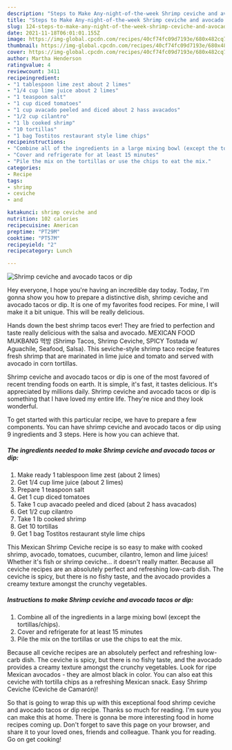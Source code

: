 ```yaml
---
description: "Steps to Make Any-night-of-the-week Shrimp ceviche and avocado tacos or dip"
title: "Steps to Make Any-night-of-the-week Shrimp ceviche and avocado tacos or dip"
slug: 124-steps-to-make-any-night-of-the-week-shrimp-ceviche-and-avocado-tacos-or-dip
date: 2021-11-18T06:01:01.155Z
image: https://img-global.cpcdn.com/recipes/40cf74fc09d7193e/680x482cq70/shrimp-ceviche-and-avocado-tacos-or-dip-recipe-main-photo.jpg
thumbnail: https://img-global.cpcdn.com/recipes/40cf74fc09d7193e/680x482cq70/shrimp-ceviche-and-avocado-tacos-or-dip-recipe-main-photo.jpg
cover: https://img-global.cpcdn.com/recipes/40cf74fc09d7193e/680x482cq70/shrimp-ceviche-and-avocado-tacos-or-dip-recipe-main-photo.jpg
author: Martha Henderson
ratingvalue: 4
reviewcount: 3411
recipeingredient:
- "1 tablespoon lime zest about 2 limes"
- "1/4 cup lime juice about 2 limes"
- "1 teaspoon salt"
- "1 cup diced tomatoes"
- "1 cup avacado peeled and diced about 2 hass avacados"
- "1/2 cup cilantro"
- "1 lb cooked shrimp"
- "10 tortillas"
- "1 bag Tostitos restaurant style lime chips"
recipeinstructions:
- "Combine all of the ingredients in a large mixing bowl (except the tortillas/chips)."
- "Cover and refrigerate for at least 15 minutes"
- "Pile the mix on the tortillas or use the chips to eat the mix."
categories:
- Recipe
tags:
- shrimp
- ceviche
- and

katakunci: shrimp ceviche and 
nutrition: 102 calories
recipecuisine: American
preptime: "PT29M"
cooktime: "PT57M"
recipeyield: "2"
recipecategory: Lunch

---
```



![Shrimp ceviche and avocado tacos or dip](https://img-global.cpcdn.com/recipes/40cf74fc09d7193e/680x482cq70/shrimp-ceviche-and-avocado-tacos-or-dip-recipe-main-photo.jpg)

Hey everyone, I hope you're having an incredible day today. Today, I'm gonna show you how to prepare a distinctive dish, shrimp ceviche and avocado tacos or dip. It is one of my favorites food recipes. For mine, I will make it a bit unique. This will be really delicious.

Hands down the best shrimp tacos ever! They are fried to perfection and taste really delicious with the salsa and avocado. MEXICAN FOOD MUKBANG 먹방 (Shrimp Tacos, Shrimp Ceviche, SPICY Tostada w/ Aguachile, Seafood, Salsa). This seviche-style shrimp taco recipe features fresh shrimp that are marinated in lime juice and tomato and served with avocado in corn tortillas.

Shrimp ceviche and avocado tacos or dip is one of the most favored of recent trending foods on earth. It is simple, it's fast, it tastes delicious. It's appreciated by millions daily. Shrimp ceviche and avocado tacos or dip is something that I have loved my entire life. They're nice and they look wonderful.


To get started with this particular recipe, we have to prepare a few components. You can have shrimp ceviche and avocado tacos or dip using 9 ingredients and 3 steps. Here is how you can achieve that.

<!--inarticleads1-->

##### The ingredients needed to make Shrimp ceviche and avocado tacos or dip:

1. Make ready 1 tablespoon lime zest (about 2 limes)
1. Get 1/4 cup lime juice (about 2 limes)
1. Prepare 1 teaspoon salt
1. Get 1 cup diced tomatoes
1. Take 1 cup avacado peeled and diced (about 2 hass avacados)
1. Get 1/2 cup cilantro
1. Take 1 lb cooked shrimp
1. Get 10 tortillas
1. Get 1 bag Tostitos restaurant style lime chips


This Mexican Shrimp Ceviche recipe is so easy to make with cooked shrimp, avocado, tomatoes, cucumber, cilantro, lemon and lime juices! Whether it&#39;s fish or shrimp ceviche… it doesn&#39;t really matter. Because all ceviche recipes are an absolutely perfect and refreshing low-carb dish. The ceviche is spicy, but there is no fishy taste, and the avocado provides a creamy texture amongst the crunchy vegetables. 

<!--inarticleads2-->

##### Instructions to make Shrimp ceviche and avocado tacos or dip:

1. Combine all of the ingredients in a large mixing bowl (except the tortillas/chips).
1. Cover and refrigerate for at least 15 minutes
1. Pile the mix on the tortillas or use the chips to eat the mix.


Because all ceviche recipes are an absolutely perfect and refreshing low-carb dish. The ceviche is spicy, but there is no fishy taste, and the avocado provides a creamy texture amongst the crunchy vegetables. Look for ripe Mexican avocados - they are almost black in color. You can also eat this ceviche with tortilla chips as a refreshing Mexican snack. Easy Shrimp Ceviche (Ceviche de Camarón)! 

So that is going to wrap this up with this exceptional food shrimp ceviche and avocado tacos or dip recipe. Thanks so much for reading. I'm sure you can make this at home. There is gonna be more interesting food in home recipes coming up. Don't forget to save this page on your browser, and share it to your loved ones, friends and colleague. Thank you for reading. Go on get cooking!
